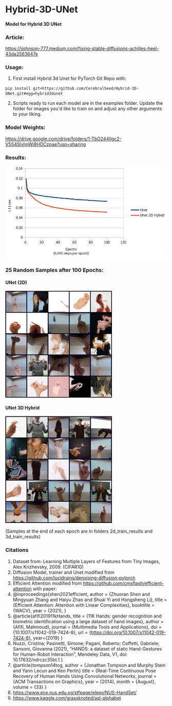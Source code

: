 # Hybrid-3D-UNet
#### Model for Hybrid 3D UNet


### Article:
https://jjohnson-777.medium.com/fixing-stable-diffusions-achilles-heel-43da2563647e

### Usage:
1. First install Hybrid 3d Unet for PyTorch Git Repo with: 

```
pip install git+https://github.com/CerebralSeed/Hybrid-3D-UNet.git#egg=hybrid3dunet
```

2. Scripts ready to run each model are in the examples folder. Update the folder for images you'd like to train on and adjust any other arguments to your liking.



### Model Weights: 

https://drive.google.com/drive/folders/1-TbO244Ilgc2-V5S4SlvImWi8HDCzpae?usp=sharing

### Results:

![alt text](https://github.com/CerebralSeed/Hybrid-3D-UNet/blob/main/compare-chart.jpg?raw=true)


### 25 Random Samples after 100 Epochs:

#### UNet (2D)

![alt text](https://github.com/CerebralSeed/Hybrid-3D-UNet/blob/main/2d_train_results/sample-100-loss-0.07358751328475774.png?raw=true)

#### UNet 3D Hybrid

![alt text](https://github.com/CerebralSeed/Hybrid-3D-UNet/blob/main/3d_train_results/sample-100-loss-0.05175705623235553.png)

(Samples at the end of each epoch are in folders 2d_train_results and 3d_train_results)


### Citations

1) Dataset from: Learning Multiple Layers of Features from Tiny Images, Alex Krizhevsky, 2009. (CIFAR10)
2) Diffusion Model, trainer and Unet modified from https://github.com/lucidrains/denoising-diffusion-pytorch
3) Efficient Attention modified from https://github.com/cmsflash/efficient-attention with paper:
4) @inproceedings{shen2021efficient,
    author = {Zhuoran Shen and Mingyuan Zhang and Haiyu Zhao and Shuai Yi and Hongsheng Li},
    title = {Efficient Attention: Attention with Linear Complexities},
    booktitle = {WACV},
    year = {2021},
}
5) @article{afifi201911kHands,
title = {11K Hands: gender recognition and biometric identification using a large dataset of hand images},
author = {Afifi, Mahmoud},
journal = {Multimedia Tools and Applications},
doi = {10.1007/s11042-019-7424-8},
url = {https://doi.org/10.1007/s11042-019-7424-8},
year={2019}
}
6) Nuzzi, Cristina; Pasinetti, Simone; Pagani, Roberto; Coffetti, Gabriele; Sansoni, Giovanna (2021), 
“HANDS: a dataset of static Hand-Gestures for Human-Robot Interaction”, 
Mendeley Data, V1, doi: 10.17632/ndrczc35bt.1
}
7) @article{tompson14tog,
  author = {Jonathan Tompson and Murphy Stein and Yann Lecun and Ken Perlin}
  title = {Real-Time Continuous Pose Recovery of Human Hands Using Convolutional Networks,
  journal = {ACM Transactions on Graphics},
  year = {2014},
  month = {August},
  volume = {33}
}
8) https://www.ece.nus.edu.sg/stfpage/elepv/NUS-HandSet/
9) https://www.kaggle.com/grassknoted/asl-alphabet
